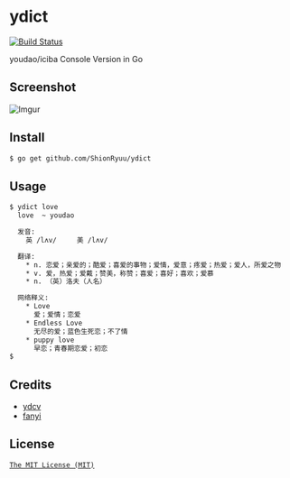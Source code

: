 # ydict

[![Build Status](https://travis-ci.org/ShionRyuu/ydict.svg?branch=master)](https://travis-ci.org/ShionRyuu/ydict)

youdao/iciba Console Version in Go

## Screenshot

![Imgur](http://i.imgur.com/0SUdh1u.png)

## Install

```bash
$ go get github.com/ShionRyuu/ydict
```

## Usage

```bash
$ ydict love
  love  ~ youdao

  发音:
    英 /lʌv/     美 /lʌv/

  翻译:
    * n. 恋爱；亲爱的；酷爱；喜爱的事物；爱情，爱意；疼爱；热爱；爱人，所爱之物
    * v. 爱，热爱；爱戴；赞美，称赞；喜爱；喜好；喜欢；爱慕
    * n. （英）洛夫（人名）

  网络释义:
    * Love
      爱；爱情；恋爱
    * Endless Love
      无尽的爱；蓝色生死恋；不了情
    * puppy love
      早恋；青春期恋爱；初恋
$
```

## Credits

 * [ydcv](https://github.com/felixonmars/ydcv)
 * [fanyi](https://github.com/afc163/fanyi)

## License

[`The MIT License (MIT)`](http://shionryuu.mit-license.org/) 
